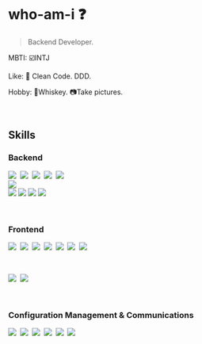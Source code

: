 # who-am-i :question:


> <p>Backend Developer.</p>
<p>MBTI: ☑️INTJ
<p>Like: 📑 Clean Code. DDD.</p>
<p>Hobby: 🍹Whiskey. 📷Take pictures. </p>
<br>

## Skills
### Backend

<p align="left">
  <img src="https://img.shields.io/badge/Java-007396?style=flat-square&logo=Java&logoColor=white"/></a>&nbsp 
  <img src="https://img.shields.io/badge/Spring-6D8B33F?style=flat-square&logo=Spring&logoColor=white"/>&nbsp 
  <img src="https://img.shields.io/badge/Kotlin-9140F7?style=flat-square&logo=Kotlin&logoColor=white"/>&nbsp 
  <img src="https://img.shields.io/badge/NGINX-009639?style=flat-square&logo=NGINX&logoColor=white"/></a>&nbsp
  <img src="https://img.shields.io/badge/AWS-333664?style=flat-square&logo=amazon-aws&logoColor=white"/></a>&nbsp 
  <br>
  <img src="https://img.shields.io/badge/Redis-B02310?style=flat-square&logo=Redis&logoColor=white"/>
  <br>
  <img src="https://img.shields.io/badge/Oracle-FFFFFF?style=flat-square&logo=Oracle&logoColor=red"/>
  <img src="https://img.shields.io/badge/MySQL-4479A1?style=flat-square&logo=MySQL&logoColor=white"/>
  <img src="https://img.shields.io/badge/Mariadb-000000?style=flat-square&logo=Mariadb&logoColor=white"/>
  <img src="https://img.shields.io/badge/MongoDB-3fa037?style=flat-square&logo=MongoDB&logoColor=white"/>
</p>
<br>

### Frontend
<p align="left">
  <img src="https://img.shields.io/badge/Javascript-ffb13b?style=flat-square&logo=javascript&logoColor=white"/></a>&nbsp
  <img src="https://img.shields.io/badge/typescript-1572b6?style=flat-square&logo=typescript&logoColor=white"/></a>&nbsp
  <img src="https://img.shields.io/badge/HTML-dd4b25?style=flat-square&logo=html5&logoColor=white"/></a>&nbsp 
  <img src="https://img.shields.io/badge/css-1572B6?style=flat-square&logo=css3&logoColor=white"/></a>&nbsp 
  <img src="https://img.shields.io/badge/Vue.js-35495E?style=flat-square&logo=vuedotjs&logoColor=4FC08D"/></a>&nbsp
  <img src="https://img.shields.io/badge/Angular-DD0031?style=flat-square&logo=angular&logoColor=white"/></a>&nbsp
  <img src="https://img.shields.io/badge/jQuery-0769AD?style=flat-square&logo=jquery&logoColor=white"/></a>&nbsp
</p>
<br>

<p align="left">
  <img src="https://img.shields.io/badge/Sentry-362D59?style=flat-square&logo=sentry&logoColor=white"/></a>&nbsp
  <img src="https://img.shields.io/badge/Jenkins-D24939?style=flat-square&logo=Jenkins&logoColor=white"/></a>&nbsp  
</p>
<br>

### Configuration Management & Communications
<p align="left">
  <img src="https://img.shields.io/badge/Slack-4A154B?style=flat-square&logo=slack&logoColor=white"/></a>&nbsp
  <img src="https://img.shields.io/badge/Discord-7289DA?style=flat-square&logo=discord&logoColor=white"/></a>&nbsp
  <img src="https://img.shields.io/badge/Zoom-2D8CFF?style=flat-square&logo=zoom&logoColor=white"/></a>&nbsp
  <img src="https://img.shields.io/badge/Jira-0052CC?style=flat-square&logo=Jira&logoColor=white"/></a>&nbsp
  <img src="https://img.shields.io/badge/Bitbucket-0747a6?style=flat-square&logo=bitbucket&logoColor=white"/></a>&nbsp
  <img src="https://img.shields.io/badge/Notion-000000?style=flat-square&logo=notion&logoColor=white"/></a>&nbsp
</p>
